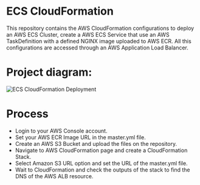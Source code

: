 # ECS CloudFormation
This repository contains the AWS CloudFormation configurations to deploy an AWS ECS Cluster,
create a AWS ECS Service that use an AWS TaskDefinition with a defined NGINX image uploaded to AWS ECR.
All this configurations are accessed through an AWS Application Load Balancer.

# Project diagram:
![ECS CloudFormation Deployment](/images/diagram.png)

# Process
* Login to your AWS Console account.
* Set your AWS ECR Image URL in the master.yml file.
* Create an AWS S3 Bucket and upload the files on the repository.
* Navigate to AWS CloudFormation page and create a CloudFormation Stack.
* Select Amazon S3 URL option and set the URL of the master.yml file.
* Wait to CloudFormation and check the outputs of the stack to find the DNS of the AWS ALB resource.
